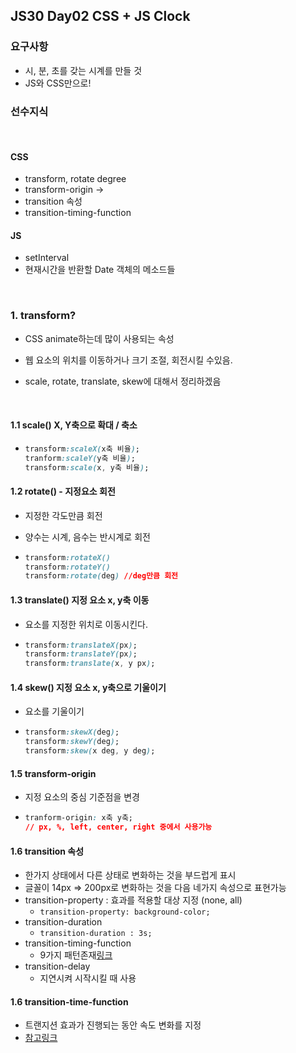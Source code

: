 ## JS30 Day02 CSS + JS Clock



### 요구사항

- 시, 분, 초를 갖는 시계를 만들 것
- JS와 CSS만으로!

### 선수지식

<br>

#### CSS

- transform, rotate degree
- transform-origin ->
- transition 속성
- transition-timing-function

#### JS

- setInterval
- 현재시간을 반환할 Date 객체의 메소드들

<br>



### 1. transform?

- CSS animate하는데 많이 사용되는 속성
- 웹 요소의 위치를 이동하거나 크기 조절, 회전시킬 수있음.

- scale, rotate, translate, skew에 대해서 정리하겠음

<br>

#### 1.1 scale() X, Y축으로 확대 / 축소

- ```css
  transform:scaleX(x축 비율);
  tranform:scaleY(y축 비율);
  transform:scale(x, y축 비율);
  ```

  



#### 1.2 rotate() - 지정요소 회전

- 지정한 각도만큼 회전

- 양수는 시계, 음수는 반시계로 회전

- ```css
  transform:rotateX()
  transform:rotateY()
  transform:rotate(deg) //deg만큼 회전
  ```



#### 1.3 translate() 지정 요소 x, y축 이동

- 요소를 지정한 위치로 이동시킨다.

- ```css
  transform:translateX(px);
  transform:translateY(px);
  transform:translate(x, y px);
  ```

  



#### 1.4 skew() 지정 요소 x, y축으로 기울이기

- 요소를 기울이기

- ```css
  transform:skewX(deg);
  transform:skewY(deg);
  transform:skew(x deg, y deg);
  ```

  

#### 1.5 transform-origin

- 지정 요소의 중심 기준점을 변경

- ```css
  tranform-origin: x축 y축;
  // px, %, left, center, right 중에서 사용가능
  ```



#### 1.6 transition 속성

- 한가지 상태에서 다른 상태로 변화하는 것을 부드럽게 표시
- 글꼴이 14px => 200px로 변화하는 것을 다음 네가지 속성으로 표현가능
- transition-property : 효과를 적용할 대상 지정 (none, all)
  - `transition-property: background-color;`
- transition-duration
  - `transition-duration : 3s;`
- transition-timing-function
  - 9가지 패턴존재[링크](https://m.blog.naver.com/PostView.nhn?blogId=skydoor2014&logNo=221149834262&proxyReferer=https:%2F%2Fwww.google.com%2F)
- transition-delay
  - 지연시켜 시작시킬 때 사용



#### 1.6 transition-time-function

- 트랜지션 효과가 진행되는 동안 속도 변화를 지정
- [참고링크](https://aboooks.tistory.com/383)

